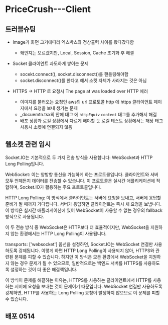 # PriceCrush---Client

## 트러블슈팅

- Image가 화면 크기에따라 엑스박스와 정상출력 사이를 왔다갔다함

  - 왜인지는 모르겠지만, Local, Session, Cache 초기화 후 해결

- Socket 클라이언트 과도하게 쌓이는 문제

  - socekt.connect(), socket.disconnect()를 핸들링해야함
  - socket.disconnect()를 한다고 해서 소켓 자체가 사라지는 것은 아님

- HTTPS -> HTTP 로 요청시 The page at <URL> was loaded over HTTP 에러
  - 이미지를 불러오는 요청인 aws의 url 프로토콜 http 에 https 클라이언트 페이지에서 요청을 보내 생기는 문제
  - \_docuemtn.tsx의 <HEAD></HEAD> 안에 <meta> 태그 에 `httpEquiv` `content` 태그를 추가해서 해결
  - 배포 상황과 로컬 상황에서 다르게 해야할 듯 로컬 테스트 상황에서는 해당 태그 사용시 소켓에 연결되지 않음

## 웹소켓 관련 임시

Socket.IO는 기본적으로 두 가지 전송 방식을 사용합니다: WebSocket과 HTTP Long Polling입니다.

WebSocket: 이는 양방향 통신을 가능하게 하는 프로토콜입니다. 클라이언트와 서버 모두 언제든지 데이터를 전송할 수 있습니다. 이 프로토콜은 실시간 애플리케이션에 적합하며, Socket.IO가 활용하는 주요 프로토콜입니다.

HTTP Long Polling: 이 방식에서 클라이언트는 서버에 요청을 보내고, 서버에 응답할 준비가 될 때까지 기다립니다. 서버가 응답하면 클라이언트는 즉시 새 요청을 보냅니다. 이 방식은 실시간 애플리케이션에 있어 WebSocket이 사용할 수 없는 경우의 fallback 방식으로 사용됩니다.

이 두 전송 방식 중 WebSocket은 HTTP보다 더 효율적이지만, WebSocket을 지원하지 않는 환경에서는 HTTP Long Polling이 사용됩니다.

transports: ['websocket'] 옵션을 설정하면, Socket.IO는 WebSocket 연결만 사용하도록 강제됩니다. 이렇게 하면 HTTP Long Polling이 사용되지 않아, HTTPS와 관련된 문제를 피할 수 있습니다. 하지만 이 방식은 모든 환경에서 WebSocket을 지원하지 않는 경우 문제가 될 수 있으므로, 일반적으로는 백엔드 서버를 HTTPS를 사용하도록 설정하는 것이 더 좋은 해결책입니다.

이 방식이 문제를 해결하는 이유는, HTTPS를 사용하는 클라이언트에서 HTTP를 사용하는 서버에 요청을 보내는 것이 문제이기 때문입니다. WebSocket 연결만 사용하도록 강제하면, HTTP를 사용하는 Long Polling 요청이 발생하지 않으므로 이 문제를 피할 수 있습니다.

## 배포 0514
